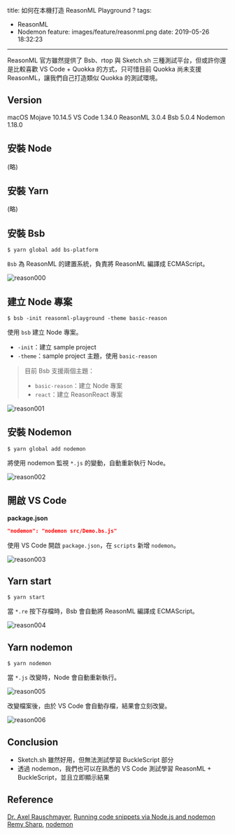 title: 如何在本機打造 ReasonML Playground ?
tags:
  - ReasonML
  - Nodemon
feature: images/feature/reasonml.png
date: 2019-05-26 18:32:23
---
ReasonML 官方雖然提供了 Bsb、rtop 與 Sketch.sh 三種測試平台，但或許你還是比較喜歡 VS Code + Quokka 的方式，只可惜目前 Quokka 尚未支援 ReasonML，讓我們自己打造類似 Quokka 的測試環境。

<!-- more -->

## Version

macOS Mojave 10.14.5
VS Code 1.34.0
ReasonML 3.0.4
Bsb 5.0.4
Nodemon 1.18.0

## 安裝 Node

(略)

## 安裝 Yarn

(略)

## 安裝 Bsb

```shell
$ yarn global add bs-platform
```

`Bsb` 為 ReasonML 的建置系統，負責將 ReasonML 編譯成 ECMAScript。

![reason000](/images/reasonml/playground/reason000.png)

## 建立 Node 專案

```shell
$ bsb -init reasonml-playground -theme basic-reason
```

使用 `bsb` 建立 Node 專案。

* `-init`：建立 sample project
* `-theme`：sample project 主題，使用 `basic-reason`

> 目前 Bsb 支援兩個主題：
>
> - `basic-reason`：建立 Node 專案
> - `react`：建立 ReasonReact 專案

![reason001](/images/reasonml/playground/reason001.png)

##  安裝 Nodemon

```shell
$ yarn global add nodemon
```

將使用 nodemon 監視 `*.js` 的變動，自動重新執行 Node。

![reason002](/images/reasonml/playground/reason002.png)

## 開啟 VS Code

**package.json**

```json
"nodemon": "nodemon src/Demo.bs.js"
```

使用 VS Code 開啟 `package.json`，在 `scripts` 新增 `nodemon`。

![reason003](/images/reasonml/playground/reason003.png)

## Yarn start

```shell
$ yarn start
```

當 `*.re` 按下存檔時，Bsb 會自動將 ReasonML 編譯成 ECMAScript。

![reason004](/images/reasonml/playground/reason004.png)

## Yarn nodemon

```shell
$ yarn nodemon
```

當 `*.js` 改變時，Node 會自動重新執行。

![reason005](/images/reasonml/playground/reason005.png)

改變檔案後，由於 VS Code 會自動存檔，結果會立刻改變。

![reason006](/images/reasonml/playground/reason006.png)

## Conclusion

* Sketch.sh 雖然好用，但無法測試學習 BuckleScript 部分
* 透過 nodemon，我們也可以在熟悉的 VS Code 測試學習 ReasonML + BuckleScript，並且立即顯示結果

## Reference

[Dr. Axel Rauschmayer](https://twitter.com/rauschma), [Running code snippets via Node.js and nodemon](http://2ality.com/2018/08/nodemon-code-snippets.html)
[Remy Sharp](https://github.com/remy), [nodemon](https://github.com/remy/nodemon)

